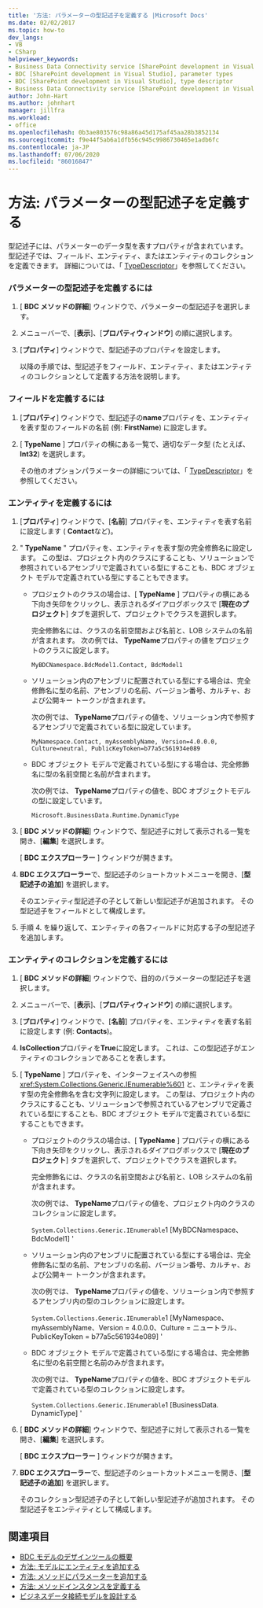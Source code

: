 ```yaml
---
title: '方法: パラメーターの型記述子を定義する |Microsoft Docs'
ms.date: 02/02/2017
ms.topic: how-to
dev_langs:
- VB
- CSharp
helpviewer_keywords:
- Business Data Connectivity service [SharePoint development in Visual Studio], type descriptor
- BDC [SharePoint development in Visual Studio], parameter types
- BDC [SharePoint development in Visual Studio], type descriptor
- Business Data Connectivity service [SharePoint development in Visual Studio], parameter types
author: John-Hart
ms.author: johnhart
manager: jillfra
ms.workload:
- office
ms.openlocfilehash: 0b3ae803576c98a86a45d175af45aa28b3852134
ms.sourcegitcommit: f9e44f5ab6a1dfb56c945c9986730465e1adb6fc
ms.contentlocale: ja-JP
ms.lasthandoff: 07/06/2020
ms.locfileid: "86016847"
---
```

# <a name="how-to-define-the-type-descriptor-of-a-parameter"></a>方法: パラメーターの型記述子を定義する
  型記述子には、パラメーターのデータ型を表すプロパティが含まれています。 型記述子では、フィールド、エンティティ、またはエンティティのコレクションを定義できます。 詳細については、「 [TypeDescriptor](/previous-versions/office/developer/sharepoint-2007/ms543392\(v\=office.12\))」を参照してください。

### <a name="to-define-the-type-descriptor-of-a-parameter"></a>パラメーターの型記述子を定義するには

1. [ **BDC メソッドの詳細**] ウィンドウで、パラメーターの型記述子を選択します。

2. メニューバーで、[**表示**]、[**プロパティウィンドウ**] の順に選択します。

3. [**プロパティ**] ウィンドウで、型記述子のプロパティを設定します。

     以降の手順では、型記述子をフィールド、エンティティ、またはエンティティのコレクションとして定義する方法を説明します。

### <a name="to-define-a-field"></a>フィールドを定義するには

1. [**プロパティ**] ウィンドウで、型記述子の**name**プロパティを、エンティティを表す型のフィールドの名前 (例: **FirstName**) に設定します。

2. [ **TypeName** ] プロパティの横にある一覧で、適切なデータ型 (たとえば、 **Int32**) を選択します。

     その他のオプションパラメーターの詳細については、「 [TypeDescriptor](/previous-versions/office/developer/sharepoint-2007/ms543392\(v\=office.12\))」を参照してください。

### <a name="to-define-an-entity"></a>エンティティを定義するには

1. [**プロパティ**] ウィンドウで、[**名前**] プロパティを、エンティティを表す名前に設定します ( **Contact**など)。

2. " **TypeName** " プロパティを、エンティティを表す型の完全修飾名に設定します。 この型は、プロジェクト内のクラスにすることも、ソリューションで参照されているアセンブリで定義されている型にすることも、BDC オブジェクト モデルで定義されている型にすることもできます。

    - プロジェクトのクラスの場合は、[ **TypeName** ] プロパティの横にある下向き矢印をクリックし、表示されるダイアログボックスで [**現在のプロジェクト**] タブを選択して、プロジェクトでクラスを選択します。

         完全修飾名には、クラスの名前空間および名前と、LOB システムの名前が含まれます。 次の例では、 **TypeName**プロパティの値をプロジェクトのクラスに設定します。

         `MyBDCNamespace.BdcModel1.Contact, BdcModel1`

    - ソリューション内のアセンブリに配置されている型にする場合は、完全修飾名に型の名前、アセンブリの名前、バージョン番号、カルチャ、および公開キー トークンが含まれます。

         次の例では、 **TypeName**プロパティの値を、ソリューション内で参照するアセンブリで定義されている型に設定しています。

         `MyNamespace.Contact, myAssemblyName, Version=4.0.0.0, Culture=neutral, PublicKeyToken=b77a5c561934e089`

    - BDC オブジェクト モデルで定義されている型にする場合は、完全修飾名に型の名前空間と名前が含まれます。

         次の例では、 **TypeName**プロパティの値を、BDC オブジェクトモデルの型に設定しています。

         `Microsoft.BusinessData.Runtime.DynamicType`

3. [ **BDC メソッドの詳細**] ウィンドウで、型記述子に対して表示される一覧を開き、[**編集**] を選択します。

     [ **BDC エクスプローラー** ] ウィンドウが開きます。

4. **BDC エクスプローラー**で、型記述子のショートカットメニューを開き、[**型記述子の追加**] を選択します。

     そのエンティティ型記述子の子として新しい型記述子が追加されます。 その型記述子をフィールドとして構成します。

5. 手順 4. を繰り返して、エンティティの各フィールドに対応する子の型記述子を追加します。

### <a name="to-define-a-collection-of-entities"></a>エンティティのコレクションを定義するには

1. [ **BDC メソッドの詳細**] ウィンドウで、目的のパラメーターの型記述子を選択します。

2. メニューバーで、[**表示**]、[**プロパティウィンドウ**] の順に選択します。

3. [**プロパティ**] ウィンドウで、[**名前**] プロパティを、エンティティを表す名前に設定します (例: **Contacts**)。

4. **IsCollection**プロパティを**True**に設定します。 これは、この型記述子がエンティティのコレクションであることを表します。

5. [ **TypeName** ] プロパティを、インターフェイスへの参照 <xref:System.Collections.Generic.IEnumerable%601> と、エンティティを表す型の完全修飾名を含む文字列に設定します。 この型は、プロジェクト内のクラスにすることも、ソリューションで参照されているアセンブリで定義されている型にすることも、BDC オブジェクト モデルで定義されている型にすることもできます。

   - プロジェクトのクラスの場合は、[ **TypeName** ] プロパティの横にある下向き矢印をクリックし、表示されるダイアログボックスで [**現在のプロジェクト**] タブを選択して、プロジェクトでクラスを選択します。

      完全修飾名には、クラスの名前空間および名前と、LOB システムの名前が含まれます。

      次の例では、 **TypeName**プロパティの値を、プロジェクト内のクラスのコレクションに設定します。

      `System.Collections.Generic.IEnumerable`1 [MyBDCNamespace、BdcModel1] '

   - ソリューション内のアセンブリに配置されている型にする場合は、完全修飾名に型の名前、アセンブリの名前、バージョン番号、カルチャ、および公開キー トークンが含まれます。

      次の例では、 **TypeName**プロパティの値を、ソリューション内で参照するアセンブリ内の型のコレクションに設定します。

      `System.Collections.Generic.IEnumerable`1 [MyNamespace、myAssemblyName、Version = 4.0.0.0、Culture = ニュートラル、PublicKeyToken = b77a5c561934e089] '

   - BDC オブジェクト モデルで定義されている型にする場合は、完全修飾名に型の名前空間と名前のみが含まれます。

      次の例では、 **TypeName**プロパティの値を、BDC オブジェクトモデルで定義されている型のコレクションに設定します。

      `System.Collections.Generic.IEnumerable`1 [BusinessData. DynamicType] '

6. [ **BDC メソッドの詳細**] ウィンドウで、型記述子に対して表示される一覧を開き、[**編集**] を選択します。

    [ **BDC エクスプローラー** ] ウィンドウが開きます。

7. **BDC エクスプローラー**で、型記述子のショートカットメニューを開き、[**型記述子の追加**] を選択します。

    そのコレクション型記述子の子として新しい型記述子が追加されます。 その型記述子をエンティティとして構成します。

## <a name="see-also"></a>関連項目
- [BDC モデルのデザインツールの概要](../sharepoint/bdc-model-design-tools-overview.md)
- [方法: モデルにエンティティを追加する](../sharepoint/how-to-add-an-entity-to-a-model.md)
- [方法: メソッドにパラメーターを追加する](../sharepoint/how-to-add-a-parameter-to-a-method.md)
- [方法: メソッドインスタンスを定義する](../sharepoint/how-to-define-a-method-instance.md)
- [ビジネスデータ接続モデルを設計する](../sharepoint/designing-a-business-data-connectivity-model.md)
